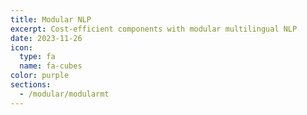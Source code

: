 ```yaml
---
title: Modular NLP
excerpt: Cost-efficient components with modular multilingual NLP
date: 2023-11-26
icon:
  type: fa
  name: fa-cubes
color: purple
sections:
  - /modular/modularmt
---
```

